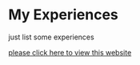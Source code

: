 # My Experiences
just list some experiences

[please click here to view this website](https://clairechiu0910.github.io/Vue_SKA/)

